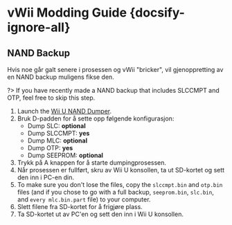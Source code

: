 # vWii Modding Guide {docsify-ignore-all}

## NAND Backup

Hvis noe går galt senere i prosessen og vWii "bricker", vil gjenoppretting av en NAND backup muligens fikse den.

?> If you have recently made a NAND backup that includes SLCCMPT and OTP, feel free to skip this step.

1. Launch the [Wii U NAND Dumper](browser-exploit).
2. Bruk D-padden for å sette opp følgende konfigurasjon:
   - Dump SLC: **optional**
   - Dump SLCCMPT: **yes**
   - Dump MLC: **optional**
   - Dump OTP: **yes**
   - Dump SEEPROM: **optional**
3. Trykk på A knappen for å starte dumpingprosessen.
4. Når prosessen er fullført, skru av Wii U konsollen, ta ut SD-kortet og sett den inn i PC-en din.
5. To make sure you don't lose the files, copy the `slccmpt.bin` and `otp.bin` files (and if you chose to go with a full backup, `seeprom.bin`, `slc.bin`, and `every mlc.bin.part` file) to your computer.
6. Slett filene fra SD-kortet for å frigjøre plass.
7. Ta SD-kortet ut av PC'en og sett den inn i Wii U konsollen.
